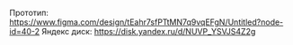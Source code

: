 Прототип: https://www.figma.com/design/tEahr7sfPTtMN7q9vqEFgN/Untitled?node-id=40-2
Яндекс диск: https://disk.yandex.ru/d/NUVP_YSVJS4Z2g
